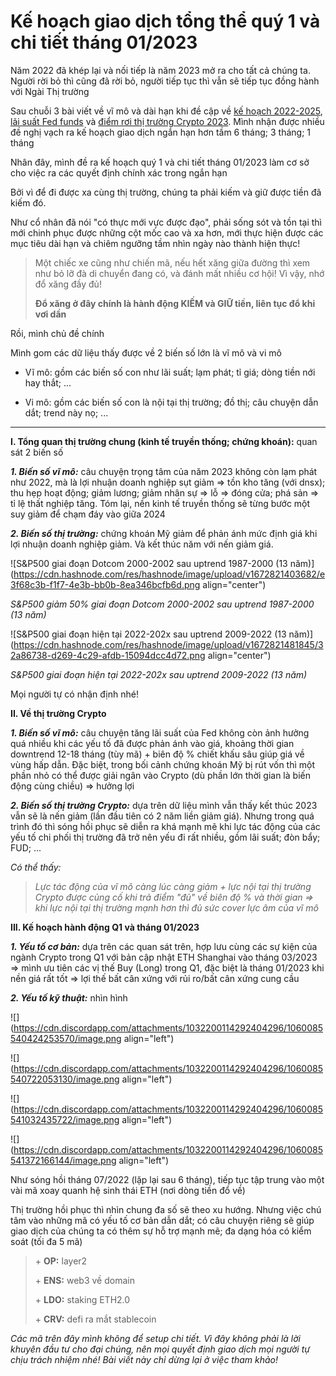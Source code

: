 # Kế hoạch giao dịch tổng thể quý 1 và chi tiết tháng 01/2023

Năm 2022 đã khép lại và nối tiếp là năm 2023 mở ra cho tất cả chúng ta. Người rời bỏ thì cũng đã rời bỏ, người tiếp tục thì vẫn sẽ tiếp tục đồng hành với Ngài Thị trường

Sau chuỗi 3 bài viết về vĩ mô và dài hạn khi đề cập về [kế hoạch 2022-2025](https://viniumcapital.com/ke-hoach-3-nam-3-giai-doan-2022-2025-dua-tren-chinh-sach-tien-te), [lãi suất Fed funds](https://viniumcapital.com/du-phong-dinh-lai-suat-fed-funds-rate-va-thoi-diem-fed-dung-tang-lai-suat) và [điểm rơi thị trường Crypto 2023](https://viniumcapital.com/du-phong-diem-roi-thi-truong-crypto-nam-2023). Mình nhận được nhiều đề nghị vạch ra kế hoạch giao dịch ngắn hạn hơn tầm 6 tháng; 3 tháng; 1 tháng

Nhân đây, mình đề ra kế hoạch quý 1 và chi tiết tháng 01/2023 làm cơ sở cho việc ra các quyết định chính xác trong ngắn hạn

Bởi vì để đi được xa cùng thị trường, chúng ta phải kiếm và giữ được tiền đã kiếm đó.

Như cổ nhân đã nói "có thực mới vực được đạo", phải sống sót và tồn tại thì mới chinh phục được những cột mốc cao và xa hơn, mới thực hiện được các mục tiêu dài hạn và chiêm ngưỡng tầm nhìn ngày nào thành hiện thực!

> Một chiếc xe cũng như chiến mã, nếu hết xăng giữa đường thì xem như bỏ lỡ đà di chuyển đang có, và đánh mất nhiều cơ hội! Vì vậy, nhớ đổ xăng đầy đủ!
> 
> **Đổ xăng ở đây chính là hành động KIẾM và GIỮ tiền, liên tục đổ khi vơi dần**

Rồi, mình chủ đề chính

Mình gom các dữ liệu thấy được về 2 biến số lớn là vĩ mô và vi mô

* Vĩ mô: gồm các biến số con như lãi suất; lạm phát; tỉ giá; dòng tiền nới hay thắt; ...
    
* Vi mô: gồm các biến số con là nội tại thị trường; đồ thị; câu chuyện dẫn dắt; trend này nọ; ...
    

---

**I. Tổng quan thị trường chung (kinh tế truyền thống; chứng khoán):** quan sát 2 biến số

***1\. Biến số vĩ mô:*** câu chuyện trọng tâm của năm 2023 không còn lạm phát như 2022, mà là lợi nhuận doanh nghiệp sụt giảm =&gt; tồn kho tăng (với dnsx); thu hẹp hoạt động; giảm lương; giảm nhân sự =&gt; lỗ =&gt; đóng cửa; phá sản =&gt; tỉ lệ thất nghiệp tăng. Tóm lại, nền kinh tế truyền thống sẽ từng bước một suy giảm để chạm đáy vào giữa 2024

***2\. Biến số thị trường:*** chứng khoán Mỹ giảm để phản ánh mức định giá khi lợi nhuận doanh nghiệp giảm. Và kết thúc năm với nến giảm giá.

![S&P500 giai đoạn Dotcom 2000-2002 sau uptrend 1987-2000 (13 năm)](https://cdn.hashnode.com/res/hashnode/image/upload/v1672821403682/e3f68c3b-f1f7-4e3b-bb0b-8ea346bcfb6d.png align="center")

*S&P500 giảm 50% giai đoạn Dotcom 2000-2002 sau uptrend 1987-2000 (13 năm)*

![S&P500 giai đoạn hiện tại 2022-202x sau uptrend 2009-2022 (13 năm)](https://cdn.hashnode.com/res/hashnode/image/upload/v1672821481845/32a86738-d269-4c29-afdb-15094dcc4d72.png align="center")

*S&P500 giai đoạn hiện tại 2022-202x sau uptrend 2009-2022 (13 năm)*

Mọi người tự có nhận định nhé!

**II. Về thị trường Crypto**

***1\. Biến số vĩ mô:*** câu chuyện tăng lãi suất của Fed không còn ảnh hưởng quá nhiều khi các yếu tố đã được phản ánh vào giá, khoảng thời gian downtrend 12-18 tháng (tùy mã) + biên độ % chiết khấu sâu giúp giá về vùng hấp dẫn. Đặc biệt, trong bối cảnh chứng khoán Mỹ bị rút vốn thì một phần nhỏ có thể được giải ngân vào Crypto (dù phần lớn thời gian là biến động cùng chiều) =&gt; hưởng lợi

***2\. Biến số thị trường Crypto:*** dựa trên dữ liệu mình vẫn thấy kết thúc 2023 vẫn sẽ là nến giảm (lần đầu tiên có 2 năm liền giảm giá). Nhưng trong quá trình đó thì sóng hồi phục sẽ diễn ra khá mạnh mẽ khi lực tác động của các yếu tố chi phối thị trường đã trở nên yếu đi rất nhiều, gồm lãi suất; đòn bẩy; FUD; ...

*Có thể thấy:*

> *Lực tác động của vĩ mô càng lúc càng giảm + lực nội tại thị trường Crypto được củng cố khi trả điểm "đủ" về biên độ % và thời gian =&gt; khi lực nội tại thị trường mạnh hơn thì đủ sức cover lực âm của vĩ mô*

**III. Kế hoạch hành động Q1 và tháng 01/2023**

***1\. Yếu tố cơ bản:*** dựa trên các quan sát trên, hợp lưu cùng các sự kiện của ngành Crypto trong Q1 với bản cập nhật ETH Shanghai vào tháng 03/2023 =&gt; mình ưu tiên các vị thế Buy (Long) trong Q1, đặc biệt là tháng 01/2023 khi nền giá rất tốt =&gt; lợi thế bất cân xứng với rủi ro/bất cân xứng cung cầu

***2\. Yếu tố kỹ thuật:*** nhìn hình

![](https://cdn.discordapp.com/attachments/1032200114292404296/1060085540424253570/image.png align="left")

![](https://cdn.discordapp.com/attachments/1032200114292404296/1060085540722053130/image.png align="left")

![](https://cdn.discordapp.com/attachments/1032200114292404296/1060085541032435722/image.png align="left")

![](https://cdn.discordapp.com/attachments/1032200114292404296/1060085541372166144/image.png align="left")

Như sóng hồi tháng 07/2022 (lặp lại sau 6 tháng), tiếp tục tập trung vào một vài mã xoay quanh hệ sinh thái ETH (nơi dòng tiền đổ về)

Thị trường hồi phục thì nhìn chung đa số sẽ theo xu hướng. Nhưng việc chú tâm vào những mã có yếu tố cơ bản dẫn dắt; có câu chuyện riêng sẽ giúp giao dịch của chúng ta có thêm sự hỗ trợ mạnh mẽ; đa dạng hóa có kiểm soát (tối đa 5 mã)

> \+ **OP:** layer2
> 
> \+ **ENS:** web3 về domain
> 
> \+ **LDO:** staking ETH2.0
> 
> \+ **CRV:** defi ra mắt stablecoin

*Các mã trên đây mình không để setup chi tiết. Vì đây không phải là lời khuyên đầu tư cho đại chúng, nên mọi quyết định giao dịch mọi người tự chịu trách nhiệm nhé! Bài viết này chỉ dừng lại ở việc tham khảo!*